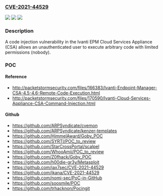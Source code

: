 ### [CVE-2021-44529](https://cve.mitre.org/cgi-bin/cvename.cgi?name=CVE-2021-44529)
![](https://img.shields.io/static/v1?label=Product&message=Ivanti%20EPM&color=blue)
![](https://img.shields.io/static/v1?label=Version&message=n%2Fa&color=blue)
![](https://img.shields.io/static/v1?label=Vulnerability&message=Code%20Injection%20(CWE-94)&color=brighgreen)

### Description

A code injection vulnerability in the Ivanti EPM Cloud Services Appliance (CSA) allows an unauthenticated user to execute arbitrary code with limited permissions (nobody).

### POC

#### Reference
- http://packetstormsecurity.com/files/166383/Ivanti-Endpoint-Manager-CSA-4.5-4.6-Remote-Code-Execution.html
- http://packetstormsecurity.com/files/170590/Ivanti-Cloud-Services-Appliance-CSA-Command-Injection.html

#### Github
- https://github.com/ARPSyndicate/cvemon
- https://github.com/ARPSyndicate/kenzer-templates
- https://github.com/HimmelAward/Goby_POC
- https://github.com/SYRTI/POC_to_review
- https://github.com/StarCrossPortal/scalpel
- https://github.com/WhooAmii/POC_to_review
- https://github.com/Z0fhack/Goby_POC
- https://github.com/h00die-gr3y/Metasploit
- https://github.com/jax7sec/CVE-2021-44529
- https://github.com/jkana/CVE-2021-44529
- https://github.com/nomi-sec/PoC-in-GitHub
- https://github.com/soosmile/POC
- https://github.com/trhacknon/Pocingit

